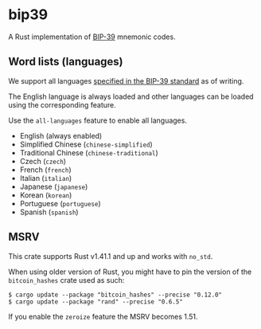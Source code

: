 bip39
=====

A Rust implementation of [BIP-39](https://github.com/bitcoin/bips/blob/master/bip-0039.mediawiki)
mnemonic codes.


## Word lists (languages)

We support all languages
[specified in the BIP-39 standard](https://github.com/bitcoin/bips/blob/master/bip-0039/bip-0039-wordlists.md)
as of writing.

The English language is always loaded and other languages can be loaded using the corresponding feature.

Use the `all-languages` feature to enable all languages.

- English (always enabled)
- Simplified Chinese (`chinese-simplified`)
- Traditional Chinese (`chinese-traditional`)
- Czech (`czech`)
- French (`french`)
- Italian (`italian`)
- Japanese (`japanese`)
- Korean (`korean`)
- Portuguese (`portuguese`)
- Spanish (`spanish`)


## MSRV

This crate supports Rust v1.41.1 and up and works with `no_std`.

When using older version of Rust, you might have to pin the version of the
`bitcoin_hashes` crate used as such:
```
$ cargo update --package "bitcoin_hashes" --precise "0.12.0"
$ cargo update --package "rand" --precise "0.6.5"
```

If you enable the `zeroize` feature the MSRV becomes 1.51.
